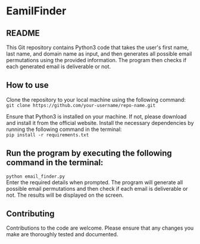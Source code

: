 # EamilFinder

## README
This Git repository contains Python3 code that takes the user's first name, last name, and domain name as input, and then generates all possible email permutations using the provided information. The program then checks if each generated email is deliverable or not.

## How to use
Clone the repository to your local machine using the following command:<br />
`git clone https://github.com/your-username/repo-name.git`

Ensure that Python3 is installed on your machine. If not, please download and install it from the official website.
Install the necessary dependencies by running the following command in the terminal:<br />
`pip install -r requirements.txt`

## Run the program by executing the following command in the terminal:<br />
`python email_finder.py`<br />
Enter the required details when prompted. The program will generate all possible email permutations and then check if each email is deliverable or not. The results will be displayed on the screen.

## Contributing
Contributions to the code are welcome. Please ensure that any changes you make are thoroughly tested and documented.
